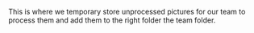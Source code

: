 This is where we temporary store unprocessed pictures for our team to process them and add them to the right folder the team folder.